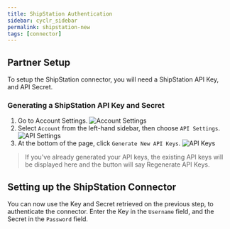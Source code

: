 ```yaml
---
title: ShipStation Authentication
sidebar: cyclr_sidebar
permalink: shipstation-new
tags: [connector]
---
```


## Partner Setup

To setup the ShipStation connector, you will need a ShipStation API Key, and API Secret.

### Generating a ShipStation API Key and Secret

1. Go to Account Settings.
![Account Settings](./images/shipstation-1.png)
2. Select ``Account`` from the left-hand sidebar, then choose ``API Settings``.
![API Settings](./images/shipstation-2.png)
3. At the bottom of the page, click ``Generate New API Keys``.
![API Keys](./images/shipstation-3.png)

> If you've already generated your API keys, the existing API keys will be displayed here and the button will say Regenerate API Keys.

## Setting up the ShipStation Connector

You can now use the Key and Secret retrieved on the previous step, to authenticate the connector.  Enter the Key in the ``Username`` field, and the Secret in the ``Password`` field.
